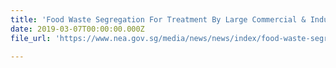 ```yaml
---
title: 'Food Waste Segregation For Treatment By Large Commercial & Industrial Food Waste Generators To Be Mandatory From 2024'
date: 2019-03-07T00:00:00.000Z
file_url: 'https://www.nea.gov.sg/media/news/news/index/food-waste-segregation-for-treatment-by-large-commercial-industrial-food-waste-generators-to-be-mandatory-from-2024'

---
```


